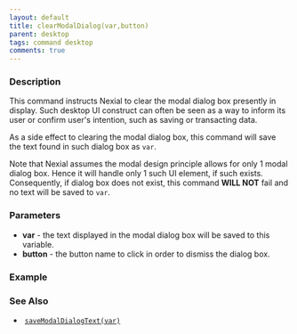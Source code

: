 ```yaml
---
layout: default
title: clearModalDialog(var,button)
parent: desktop
tags: command desktop
comments: true
---
```


### Description
This command instructs Nexial to clear the modal dialog box presently in display. Such desktop UI construct can often
be seen as a way to inform its user or confirm user's intention, such as saving or transacting data.

As a side effect to clearing the modal dialog box, this command will save the text found in such dialog box as `var`. 

Note that Nexial assumes the modal design principle allows for only 1 modal dialog box. Hence it will handle only 1 such
UI element, if such exists. Consequently, if dialog box does not exist, this command **WILL NOT** fail and no text will
be saved to `var`.


### Parameters
- **var** - the text displayed in the modal dialog box will be saved to this variable.
- **button** - the button name to click in order to dismiss the dialog box.


### Example


### See Also
-  [`saveModalDialogText(var)`](saveModalDialogText(var))